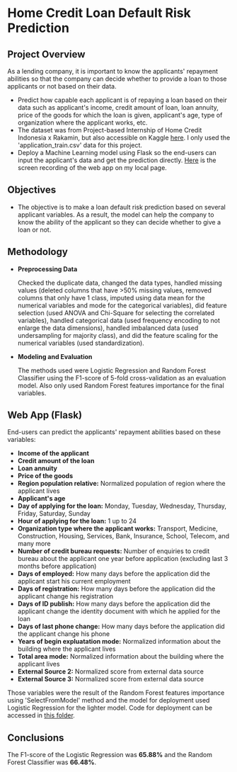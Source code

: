 # Home Credit Loan Default Risk Prediction

## Project Overview
As a lending company, it is important to know the applicants' repayment abilities so that the company can decide whether to provide a loan to those applicants or not based on their data.
- Predict how capable each applicant is of repaying a loan based on their data such as applicant's income, credit amount of loan, loan annuity, price of the goods for which the loan is given, applicant's age, type of organization where the applicant works, etc.
- The dataset was from Project-based Internship of Home Credit Indonesia x Rakamin, but also accessible on Kaggle [here](https://www.kaggle.com/competitions/home-credit-default-risk/data). I only used the 'application_train.csv' data for this project.
- Deploy a Machine Learning model using Flask so the end-users can input the applicant's data and get the prediction directly. [Here](https://drive.google.com/file/d/1Vo85175sClSMj2LmpNUCUzJ61HQv3T03/view?usp=sharing) is the screen recording of the web app on my local page.

## Objectives
* The objective is to make a loan default risk prediction based on several applicant variables. As a result, the model can help the company to know the ability of the applicant so they can decide whether to give a loan or not.

## Methodology  
- **Preprocessing Data**

  Checked the duplicate data, changed the data types, handled missing values (deleted columns that have >50% missing values, removed columns that only have 1 class, imputed using data mean for the numerical variables and mode for the categorical variables), did feature selection (used ANOVA and Chi-Square for selecting the correlated variables), handled categorical data (used frequency encoding to not enlarge the data dimensions), handled imbalanced data (used undersampling for majority class), and did the feature scaling for the numerical variables (used standardization).

- **Modeling and Evaluation**

  The methods used were Logistic Regression and Random Forest Classifier using the F1-score of 5-fold cross-validation as an evaluation model. Also only used Random Forest features importance for the final variables.

## Web App (Flask)
End-users can predict the applicants' repayment abilities based on these variables:
- **Income of the applicant**
- **Credit amount of the loan**
- **Loan annuity**
- **Price of the goods**
- **Region population relative:** Normalized population of region where the applicant lives
- **Applicant's age**
- **Day of applying for the loan:** Monday, Tuesday, Wednesday, Thursday, Friday, Saturday, Sunday
- **Hour of applying for the loan:** 1 up to 24
- **Organization type where the applicant works:** Transport, Medicine, Construction, Housing, Services, Bank, Insurance, School, Telecom, and many more
- **Number of credit bureau requests:** Number of enquiries to credit bureau about the applicant one year before application (excluding last 3 months before application)
- **Days of employed:** How many days before the application did the applicant start his current employment
- **Days of registration:** How many days before the application did the applicant change his registration
- **Days of ID publish:** How many days before the application did the applicant change the identity document with which he applied for the loan
- **Days of last phone change:** How many days before the application did the applicant change his phone
- **Years of begin expluatation mode:** Normalized information about the building where the applicant lives
- **Total area mode:** Normalized information about the building where the applicant lives
- **External Source 2:** Normalized score from external data source
- **External Source 3:** Normalized score from external data source

Those variables were the result of the Random Forest features importance using 'SelectFromModel' method and the model for deployment used Logistic Regression for the lighter model.
Code for deployment can be accessed in [this folder](https://github.com/wandalistathea/analisis_sentimen_tokopedia/tree/main/Deployment).

## Conclusions
The F1-score of the Logistic Regression was **65.88%** and the Random Forest Classifier was **66.48%**.
